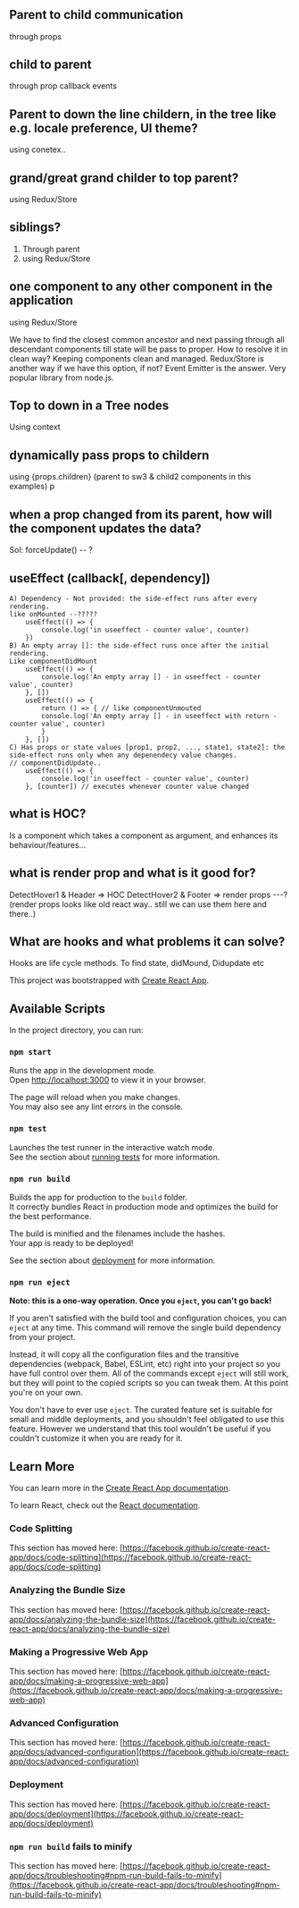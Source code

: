 # 
## Parent to child communication
through props
## child to parent
through prop callback events
## Parent to down the line childern, in the tree like e.g. locale preference, UI theme?  
using conetex..
## grand/great grand childer to top parent?
using Redux/Store
## siblings?
1. Through parent
2. using Redux/Store
## one component to any other component in the application
using Redux/Store

We have to find the closest common ancestor and next passing through all descendant components till state will be pass to proper.
How to resolve it in clean way? Keeping components clean and managed.
Redux/Store is another way if we have this option, if not?
Event Emitter is the answer. Very popular library from node.js.

## Top to down in a Tree nodes
Using context

## dynamically pass props to childern
using {props.children} (parent to sw3 & child2 components in this examples)
p
## when a prop changed from its parent, how will the component updates the data?
Sol: forceUpdate() -- ?

## useEffect (callback[, dependency])
```
A) Dependency - Not provided: the side-effect runs after every rendering.
like onMounted --?????
    useEffect(() => {
        console.log('in useeffect - counter value', counter)
    }) 
B) An empty array []: the side-effect runs once after the initial rendering.
Like componentDidMount
    useEffect(() => {
        console.log('An empty array [] - in useeffect - counter value', counter)
    }, []) 
    useEffect(() => {
        return () => { // like componentUnmouted
        console.log('An empty array [] - in useeffect with return - counter value', counter)
        }
    }, [])
C) Has props or state values [prop1, prop2, ..., state1, state2]: the side-effect runs only when any depenendecy value changes.
// componentDidUpdate..
    useEffect(() => {
        console.log('in useeffect - counter value', counter)
    }, [counter]) // executes whenever counter value changed
```
## what is HOC?
Is a component which takes a component as argument, and enhances 
its behaviour/features... 
## what is render prop and what is it good for?
DetectHover1 & Header => HOC
DetectHover2 & Footer => render props ---?
(render props looks like old react way.. still we can use them here and there..)

## What are hooks and what problems it can solve?
Hooks are life cycle methods. To find state, didMound, Didupdate etc 











This project was bootstrapped with [Create React App](https://github.com/facebook/create-react-app).

## Available Scripts

In the project directory, you can run:

### `npm start`

Runs the app in the development mode.\
Open [http://localhost:3000](http://localhost:3000) to view it in your browser.

The page will reload when you make changes.\
You may also see any lint errors in the console.

### `npm test`

Launches the test runner in the interactive watch mode.\
See the section about [running tests](https://facebook.github.io/create-react-app/docs/running-tests) for more information.

### `npm run build`

Builds the app for production to the `build` folder.\
It correctly bundles React in production mode and optimizes the build for the best performance.

The build is minified and the filenames include the hashes.\
Your app is ready to be deployed!

See the section about [deployment](https://facebook.github.io/create-react-app/docs/deployment) for more information.

### `npm run eject`

**Note: this is a one-way operation. Once you `eject`, you can't go back!**

If you aren't satisfied with the build tool and configuration choices, you can `eject` at any time. This command will remove the single build dependency from your project.

Instead, it will copy all the configuration files and the transitive dependencies (webpack, Babel, ESLint, etc) right into your project so you have full control over them. All of the commands except `eject` will still work, but they will point to the copied scripts so you can tweak them. At this point you're on your own.

You don't have to ever use `eject`. The curated feature set is suitable for small and middle deployments, and you shouldn't feel obligated to use this feature. However we understand that this tool wouldn't be useful if you couldn't customize it when you are ready for it.

## Learn More

You can learn more in the [Create React App documentation](https://facebook.github.io/create-react-app/docs/getting-started).

To learn React, check out the [React documentation](https://reactjs.org/).

### Code Splitting

This section has moved here: [https://facebook.github.io/create-react-app/docs/code-splitting](https://facebook.github.io/create-react-app/docs/code-splitting)

### Analyzing the Bundle Size

This section has moved here: [https://facebook.github.io/create-react-app/docs/analyzing-the-bundle-size](https://facebook.github.io/create-react-app/docs/analyzing-the-bundle-size)

### Making a Progressive Web App

This section has moved here: [https://facebook.github.io/create-react-app/docs/making-a-progressive-web-app](https://facebook.github.io/create-react-app/docs/making-a-progressive-web-app)

### Advanced Configuration
This section has moved here: [https://facebook.github.io/create-react-app/docs/advanced-configuration](https://facebook.github.io/create-react-app/docs/advanced-configuration)
### Deployment

This section has moved here: [https://facebook.github.io/create-react-app/docs/deployment](https://facebook.github.io/create-react-app/docs/deployment)
### `npm run build` fails to minify

This section has moved here: [https://facebook.github.io/create-react-app/docs/troubleshooting#npm-run-build-fails-to-minify](https://facebook.github.io/create-react-app/docs/troubleshooting#npm-run-build-fails-to-minify)
